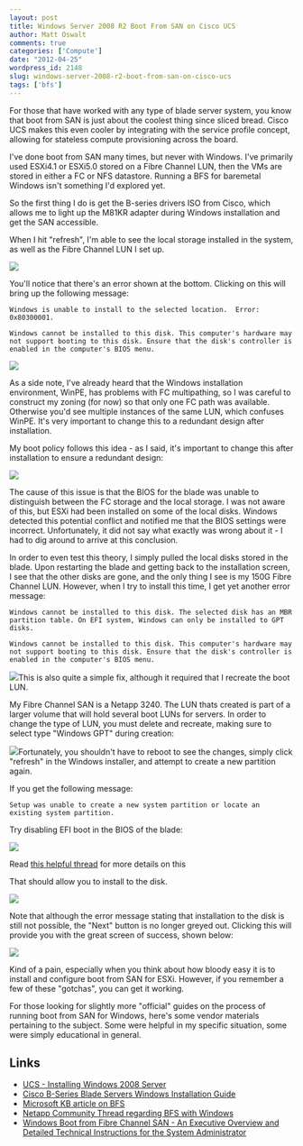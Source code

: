```yaml
---
layout: post
title: Windows Server 2008 R2 Boot From SAN on Cisco UCS
author: Matt Oswalt
comments: true
categories: ['Compute']
date: "2012-04-25"
wordpress_id: 2148
slug: windows-server-2008-r2-boot-from-san-on-cisco-ucs
tags: ['bfs']
---
```



For those that have worked with any type of blade server system, you know that boot from SAN is just about the coolest thing since sliced bread. Cisco UCS makes this even cooler by integrating with the service profile concept, allowing for stateless compute provisioning across the board.

I've done boot from SAN many times, but never with Windows. I've primarily used ESXi4.1 or ESXi5.0 stored on a Fibre Channel LUN, then the VMs are stored in either a FC or NFS datastore. Running a BFS for baremetal Windows isn't something I'd explored yet.

So the first thing I do is get the B-series drivers ISO from Cisco, which allows me to light up the M81KR adapter during Windows installation and get the SAN accessible.

When I hit "refresh", I'm able to see the local storage installed in the system, as well as the Fibre Channel LUN I set up.

[![](assets/2012/04/screen14.png)](assets/2012/04/screen14.png)

You'll notice that there's an error shown at the bottom. Clicking on this will bring up the following message:

    Windows is unable to install to the selected location.  Error: 0x80300001.

    Windows cannot be installed to this disk. This computer's hardware may not support booting to this disk. Ensure that the disk's controller is enabled in the computer's BIOS menu.

[![](assets/2012/04/screen121.png)](assets/2012/04/screen121.png)

As a side note, I've already heard that the Windows installation environment, WinPE, has problems with FC multipathing, so I was careful to construct my zoning (for now) so that only one FC path was available. Otherwise you'd see multiple instances of the same LUN, which confuses WinPE. It's very important to change this to a redundant design after installation.

My boot policy follows this idea - as I said, it's important to change this after installation to ensure a redundant design:

[![](assets/2012/04/screen5new.png)](assets/2012/04/screen5new.png)

The cause of this issue is that the BIOS for the blade was unable to distinguish between the FC storage and the local storage. I was not aware of this, but ESXi had been installed on some of the local disks. Windows detected this potential conflict and notified me that the BIOS settings were incorrect. Unfortunately, it did not say what exactly was wrong about it - I had to dig around to arrive at this conclusion.

In order to even test this theory, I simply pulled the local disks stored in the blade. Upon restarting the blade and getting back to the installation screen, I see that the other disks are gone, and the only thing I see is my 150G Fibre Channel LUN. However, when I try to install this time, I get yet another error message:

    Windows cannot be installed to this disk. The selected disk has an MBR partition table. On EFI system, Windows can only be installed to GPT disks.

    Windows cannot be installed to this disk. This computer's hardware may not support booting to this disk. Ensure that the disk's controller is enabled in the computer's BIOS menu.

[![](assets/2012/04/screen7.png)](assets/2012/04/screen7.png)This is also quite a simple fix, although it required that I recreate the boot LUN.

My Fibre Channel SAN is a Netapp 3240. The LUN thats created is part of a larger volume that will hold several boot LUNs for servers. In order to change the type of LUN, you must delete and recreate, making sure to select type "Windows GPT" during creation:

[![](assets/2012/04/screen8.png)](assets/2012/04/screen8.png)Fortunately, you shouldn't have to reboot to see the changes, simply click "refresh" in the Windows installer, and attempt to create a new partition again.

If you get the following message:

    Setup was unable to create a new system partition or locate an existing system partition.

Try disabling EFI boot in the BIOS of the blade:

[![](assets/2012/04/bios.png)](assets/2012/04/bios.png)

Read [this helpful thread](https://supportforums.cisco.com/thread/2131105) for more details on this

That should allow you to install to the disk.

[![](assets/2012/04/screen10.png)](assets/2012/04/screen10.png)

Note that although the error message stating that installation to the disk is still not possible, the "Next" button is no longer greyed out. Clicking this will provide you with the great screen of success, shown below:

[![](assets/2012/04/screen111.png)](assets/2012/04/screen111.png)

Kind of a pain, especially when you think about how bloody easy it is to install and configure boot from SAN for ESXi. However, if you remember a few of these "gotchas", you can get it working.

For those looking for slightly more "official" guides on the process of running boot from SAN for Windows, here's some vendor materials pertaining to the subject. Some were helpful in my specific situation, some were simply educational in general.

## Links

* [UCS - Installing Windows 2008 Server](http://www.cisco.com/en/US/docs/unified_computing/ucs/sw/b/os/windows/install/2008-vmedia-install.html)
* [Cisco B-Series Blade Servers Windows Installation Guide](http://www.cisco.com/en/US/docs/unified_computing/ucs/sw/b/os/windows/install/BSERIES-WINDOWS.pdf)
* [Microsoft KB article on BFS](http://support.microsoft.com/kb/305547)
* [Netapp Community Thread regarding BFS with Windows](https://communities.netapp.com/community/netapp-blogs/msenviro/blog/2011/08/16/lab-notes-san-boot)
* [Windows Boot from Fibre Channel SAN - An Executive Overview and Detailed Technical Instructions for the System Administrator](http://www.microsoft.com/download/en/details.aspx?id=2815)



